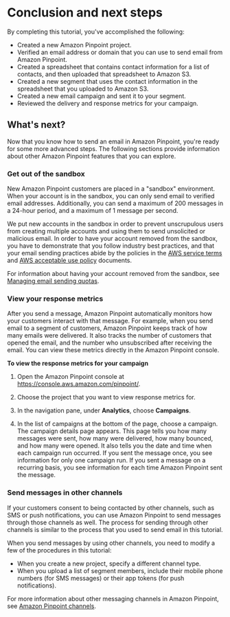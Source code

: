 # Conclusion and next steps<a name="tutorials-send-an-email-next-steps"></a>

By completing this tutorial, you've accomplished the following:
+ Created a new Amazon Pinpoint project\.
+ Verified an email address or domain that you can use to send email from Amazon Pinpoint\.
+ Created a spreadsheet that contains contact information for a list of contacts, and then uploaded that spreadsheet to Amazon S3\.
+ Created a new segment that uses the contact information in the spreadsheet that you uploaded to Amazon S3\.
+ Created a new email campaign and sent it to your segment\.
+ Reviewed the delivery and response metrics for your campaign\.

## What's next?<a name="tutorials-send-an-email-next-steps-whats-next"></a>

Now that you know how to send an email in Amazon Pinpoint, you're ready for some more advanced steps\. The following sections provide information about other Amazon Pinpoint features that you can explore\.

### Get out of the sandbox<a name="tutorials-send-an-email-next-steps-whats-next-sandbox"></a>

New Amazon Pinpoint customers are placed in a "sandbox" environment\. When your account is in the sandbox, you can only send email to verified email addresses\. Additionally, you can send a maximum of 200 messages in a 24\-hour period, and a maximum of 1 message per second\.

We put new accounts in the sandbox in order to prevent unscrupulous users from creating multiple accounts and using them to send unsolicited or malicious email\. In order to have your account removed from the sandbox, you have to demonstrate that you follow industry best practices, and that your email sending practices abide by the policies in the [AWS service terms](https://aws.amazon.com/service-terms/) and [AWS acceptable use policy](https://aws.amazon.com/agreement/) documents\.

For information about having your account removed from the sandbox, see [Managing email sending quotas](channels-email-manage-limits.md)\.

### View your response metrics<a name="tutorials-send-an-email-next-steps-whats-next-metrics"></a>

After you send a message, Amazon Pinpoint automatically monitors how your customers interact with that message\. For example, when you send email to a segment of customers, Amazon Pinpoint keeps track of how many emails were delivered\. It also tracks the number of customers that opened the email, and the number who unsubscribed after receiving the email\. You can view these metrics directly in the Amazon Pinpoint console\.

**To view the response metrics for your campaign**

1. Open the Amazon Pinpoint console at [https://console\.aws\.amazon\.com/pinpoint/](https://console.aws.amazon.com/pinpoint/)\.

1. Choose the project that you want to view response metrics for\.

1. In the navigation pane, under **Analytics**, choose **Campaigns**\.

1. In the list of campaigns at the bottom of the page, choose a campaign\. The campaign details page appears\. This page tells you how many messages were sent, how many were delivered, how many bounced, and how many were opened\. It also tells you the date and time when each campaign run occurred\. If you sent the message once, you see information for only one campaign run\. If you sent a message on a recurring basis, you see information for each time Amazon Pinpoint sent the message\.

### Send messages in other channels<a name="tutorials-send-an-email-next-steps-whats-next-other-channels"></a>

If your customers consent to being contacted by other channels, such as SMS or push notifications, you can use Amazon Pinpoint to send messages through those channels as well\. The process for sending through other channels is similar to the process that you used to send email in this tutorial\.

When you send messages by using other channels, you need to modify a few of the procedures in this tutorial:
+ When you create a new project, specify a different channel type\.
+ When you upload a list of segment members, include their mobile phone numbers \(for SMS messages\) or their app tokens \(for push notifications\)\.

For more information about other messaging channels in Amazon Pinpoint, see [Amazon Pinpoint channels](channels.md)\.